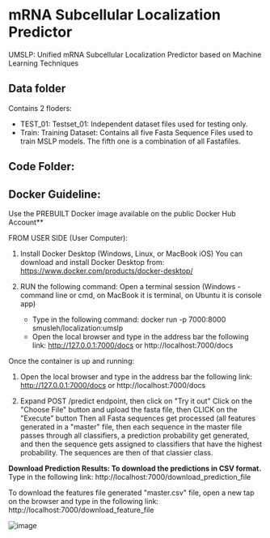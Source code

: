 # mRNA Subcellular Localization Predictor
UMSLP: Unified mRNA Subcellular Localization Predictor based on Machine Learning Techniques


## Data folder
Contains 2 floders:

* TEST_01: Testset_01: 
         Independent dataset files used for testing only.
* Train: Training Dataset: 
         Contains all five Fasta Sequence Files used to train MSLP models. The fifth one is a combination of all Fastafiles.

## Code Folder:
 
## Docker Guideline:

Use the PREBUILT Docker image available on the public Docker Hub Account**

FROM USER SIDE (User Computer):
1. Install Docker Desktop (Windows, Linux, or MacBook iOS)
	You can download and install Docker Desktop from: https://www.docker.com/products/docker-desktop/ 

2. RUN the following command: Open a terminal session (Windows - command line or cmd, on MacBook it is terminal, on Ubuntu it is console app)
	- Type in the following command:
		docker run -p 7000:8000 smusleh/localization:umslp
	- Open the local browser and type in the address bar the following link:
	  http://127.0.0.1:7000/docs or http://localhost:7000/docs  

Once the container is up and running:

1. Open the local browser and type in the address bar the following link:
	http://127.0.0.1:7000/docs or http://localhost:7000/docs 

2. Expand POST /predict endpoint, then click on "Try it out"
   Click on the "Choose File" button and upload the fasta file, then CLICK on the "Execute" button
   Then all Fasta sequences get processed (all features generated in a "master" file, then
   each sequence in the master file passes through all classifiers, a prediction probability
   get generated, and then the sequence gets assigned to classifiers that have the highest 
   probability. The sequences are then of that classier class.

**Download Prediction Results: To download the predictions in CSV format.**   
   Type in the following link:
   http://localhost:7000/download_prediction_file
   
   To download the features file generated "master.csv" file, open a new tap on the browser and
   type in the following link:
   http://localhost:7000/download_feature_file
   


![image](https://user-images.githubusercontent.com/19537901/211297065-1a82aff3-34b1-4b75-ad8f-78f0a28e685b.png)



